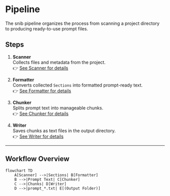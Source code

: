 # Pipeline

The snib pipeline organizes the process from scanning a project directory to producing ready-to-use prompt files.  

## Steps

1. **Scanner**  
   Collects files and metadata from the project.  
   👉 [See Scanner for details](scanner.md)

2. **Formatter**  
   Converts collected `Sections` into formatted prompt-ready text.  
   👉 [See Formatter for details](formatter.md)

3. **Chunker**  
   Splits prompt text into manageable chunks.  
   👉 [See Chunker for details](chunker.md)

4. **Writer**  
   Saves chunks as text files in the output directory.  
   👉 [See Writer for details](writer.md)

---

## Workflow Overview

```mermaid
flowchart TD
    A[Scanner] -->|Sections| B[Formatter]
    B -->|Prompt Text| C[Chunker]
    C -->|Chunks| D[Writer]
    D -->|prompt_*.txt| E[(Output Folder)]
